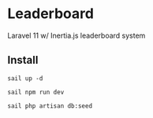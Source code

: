 # Leaderboard
Laravel 11 w/ Inertia.js leaderboard system

## Install

```
sail up -d
```

```
sail npm run dev
```

```
sail php artisan db:seed
```
